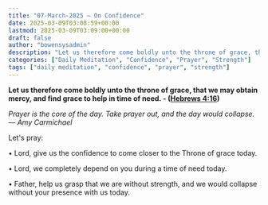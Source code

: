 ```yaml
---
title: "07-March-2025 – On Confidence"
date: 2025-03-09T03:08:59+00:00
lastmod: 2025-03-09T03:09:00+00:00
draft: false
author: "bowensysadmin"
description: "Let us therefore come boldly unto the throne of grace, that we may obtain mercy, and find grace to help in time of need. - (Hebrews 4:16) Prayer is the core of the day. Take prayer out, and the day would collapse. -- Amy Carmichael Let's pray: • Lord, give us the confidence to come"
categories: ["Daily Meditation", "Confidence", "Prayer", "Strength"]
tags: ["daily meditation", "confidence", "prayer", "strength"]
---
```


**Let us therefore come boldly unto the throne of grace, that we may obtain mercy, and find grace to help in time of need. - ([Hebrews 4:16](https://www.biblegateway.com/passage/?search=Hebrews%204:16&version=KJV))**

*Prayer is the core of the day. Take prayer out, and the day would collapse. — Amy Carmichael*

Let's pray:

• Lord, give us the confidence to come closer to the Throne of grace today.

• Lord, we completely depend on you during a time of need today.

• Father, help us grasp that we are without strength, and we would collapse without your presence with us today.